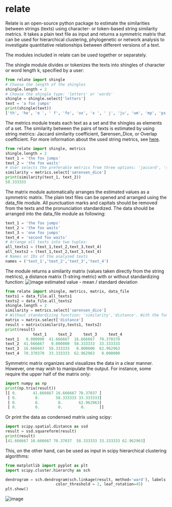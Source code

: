 # relate

Relate is an open-source python package to estimate the similarities between strings (texts) using character- or token-based string similarity metrics. It takes a plain text file as input and returns a symmetric matrix that can be used for hierarchical clustering, phylogenetic or network analysis to investigate quantitative relationships between different versions of a text.

The modules included in relate can be used together or separately.

The shingle module divides or tokenizes the texts into shingles of character or word length k, specified by a user:

```python
from relate import shingle
# Choose the length of the shingles
shingle.length = 2
# Choose the shingle type: 'letters' or 'words'
shingle = shingle.select['letters']
text = 'a fox jumps' 
print(shingle(text))
['th', 'he', 'e ', ' f', 'fo', 'ox', 'x ', ' j', 'ju', 'um', 'mp', 'ps']
```

The metrics module treats each text as a set and the shingles as elements of a set. The similarity between the pairs of texts is estimated by using string metrics: Jaccard similarity coefficient, Sørensen_Dice, or Overlap coefficient. For more information about the used string metrics, see [here](https://effectivesoftwaredesign.com/2019/02/27/data-science-set-similarity-metrics/).

```python
from relate import shingle, metrics
shingle.length = 2
text_1 = 'the fox jumps'
text_2 = 'the fox waits'
# User selects the preferable metrics from three options: 'jaccard', 'sørensen_dice', 'overlap'
similarity = metrics.select['sørensen_dice']
print(similarity(text_1, text_2))
58.333333
```

The matrix module automatically arranges the estimated values as a symmetric matrix. The plain text files can be opened and arranged using the data_file module. All punctuation marks and capitals should be removed from the texts and the pronunciation standardized. The data should be arranged into the data_file module as following: 

```python
text_1 = 'the fox jumps'
text_2 = 'the fox waits'
text_3 = 'one fox jumps'
text_4 = 'second fox waits'
# Arrange all texts into two tuples:
all_texts1 = (text_1,text_2,text_3,text_4)
all_texts2 = (text_1,text_2,text_3,text_4)
# Names or IDs of the analyzed texts
names = ('text_1','text_2','text_3','text_4')
```

The module returns a similarity matrix (values taken directly from the string metrics), a distance matrix (1-string metric) with or without standardizing function:
![image](https://user-images.githubusercontent.com/79587588/114005450-38afd400-9868-11eb-97ff-dca35310751a.png) 
estimated value - mean / standard deviation

```python
from relate import shingle, metrics, matrix, data_file
texts1 = data_file.all_texts1
texts2 = data_file.all_texts2
shingle.length = 2
similarity = metrics.select['sørensen_dice']
# Without standardizing function: 'similarity','distance'. With the function: 'st_similarity', 'st_distance' 
matrix = matrix.select['distance']
result = matrix(similarity,texts1, texts2)
print(result)
            text_1     text_2     text_3     text_4
text_1   0.000000  41.666667  16.666667  70.370370
text_2  41.666667   0.000000  58.333333  33.333333
text_3  16.666667  58.333333   0.000000  62.962963
text_4  70.370370  33.333333  62.962963   0.000000

```
Symmetric matrix organizes and visualizes the data in a clear manner. However, one may wish to manipulate the output. For instance, some require the upper half of the matrix only:

```python
import numpy as np
print(np.triu(result))
[[ 0.       41.666667 16.666667 70.37037 ]
 [ 0.        0.       58.333333 33.333333]
 [ 0.        0.        0.       62.962963]
 [ 0.        0.        0.        0.      ]]
```
Or print the data as condensed matrix using scipy:

```python
import scipy.spatial.distance as ssd
result = ssd.squareform(result)
print(result)
[41.666667 16.666667 70.37037  58.333333 33.333333 62.962963]
```

This, on the other hand, can be used as input in scipy hierarchical clustering algorithms: 

```python
from matplotlib import pyplot as plt
import scipy.cluster.hierarchy as sch

dendrogram = sch.dendrogram(sch.linkage(result, method='ward'), labels = names, leaf_font_size= 10, orientation = 'top',
                      color_threshold = 2, leaf_rotation=45)
plt.show()
```
![image](https://user-images.githubusercontent.com/79587588/114025796-3193c080-987e-11eb-84c5-fb224ca04662.png)

